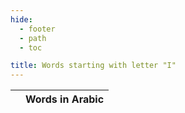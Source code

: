 ```yaml
---
hide:
  - footer
  - path
  - toc

title: Words starting with letter "I"
---
```


|  | Words in Arabic |
| ---- | ---- |